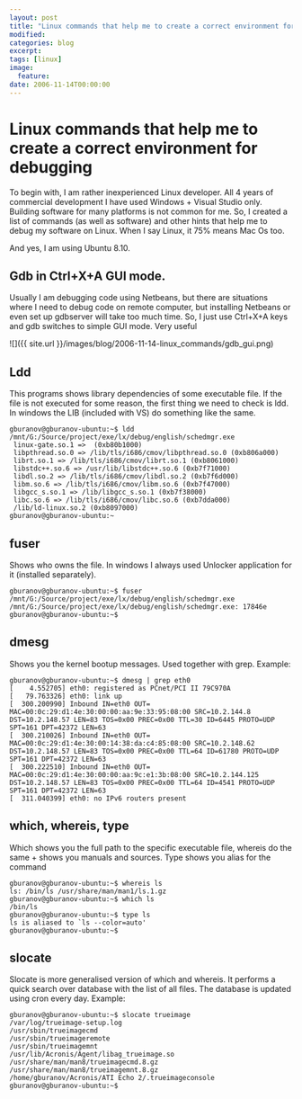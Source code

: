 ```yaml
---
layout: post
title: "Linux commands that help me to create a correct environment for debugging"
modified:
categories: blog
excerpt:
tags: [linux]
image:
  feature:
date: 2006-11-14T00:00:00
---
```


# Linux commands that help me to create a correct environment for debugging
To begin with, I am rather inexperienced Linux developer. All 4 years of commercial development I have used Windows + Visual Studio only. Building software for many platforms is not common for me. So, I created a list of commands (as well as software) and other hints that help me to debug my software on Linux. When I say Linux, it 75% means Mac Os too.

And yes, I am using Ubuntu 8.10.

## Gdb in Ctrl+X+A GUI mode.

Usually I am debugging code using Netbeans, but there are situations where I need to debug code on remote computer, but installing Netbeans or even set up gdbserver will take too much time. So, I just use Ctrl+X+A keys and gdb switches to simple GUI mode. Very useful

![]({{ site.url }}/images/blog/2006-11-14-linux_commands/gdb_gui.png)

## Ldd

This programs shows library dependencies of some executable file. If the file is not executed for some reason, the first thing we need to check is ldd. In windows the LIB (included with VS) do something like the same.

```
gburanov@gburanov-ubuntu:~$ ldd /mnt/G:/Source/project/exe/lx/debug/english/schedmgr.exe
 linux-gate.so.1 =>  (0xb80b1000)
 libpthread.so.0 => /lib/tls/i686/cmov/libpthread.so.0 (0xb806a000)
 librt.so.1 => /lib/tls/i686/cmov/librt.so.1 (0xb8061000)
 libstdc++.so.6 => /usr/lib/libstdc++.so.6 (0xb7f71000)
 libdl.so.2 => /lib/tls/i686/cmov/libdl.so.2 (0xb7f6d000)
 libm.so.6 => /lib/tls/i686/cmov/libm.so.6 (0xb7f47000)
 libgcc_s.so.1 => /lib/libgcc_s.so.1 (0xb7f38000)
 libc.so.6 => /lib/tls/i686/cmov/libc.so.6 (0xb7dda000)
 /lib/ld-linux.so.2 (0xb8097000)
gburanov@gburanov-ubuntu:~
```

## fuser

Shows who owns the file. In windows I always used Unlocker application for it (installed separately).

```
gburanov@gburanov-ubuntu:~$ fuser /mnt/G:/Source/project/exe/lx/debug/english/schedmgr.exe
/mnt/G:/Source/project/exe/lx/debug/english/schedmgr.exe: 17846e
gburanov@gburanov-ubuntu:~$
```

## dmesg

Shows you the kernel bootup messages. Used together with grep. Example:

```
gburanov@gburanov-ubuntu:~$ dmesg | grep eth0
[    4.552705] eth0: registered as PCnet/PCI II 79C970A
[   79.763326] eth0: link up
[  300.200990] Inbound IN=eth0 OUT= MAC=00:0c:29:d1:4e:30:00:00:aa:9e:33:95:08:00 SRC=10.2.144.8 DST=10.2.148.57 LEN=83 TOS=0x00 PREC=0x00 TTL=30 ID=6445 PROTO=UDP SPT=161 DPT=42372 LEN=63
[  300.210026] Inbound IN=eth0 OUT= MAC=00:0c:29:d1:4e:30:00:14:38:da:c4:85:08:00 SRC=10.2.148.62 DST=10.2.148.57 LEN=83 TOS=0x00 PREC=0x00 TTL=64 ID=61780 PROTO=UDP SPT=161 DPT=42372 LEN=63
[  300.222510] Inbound IN=eth0 OUT= MAC=00:0c:29:d1:4e:30:00:00:aa:9c:e1:3b:08:00 SRC=10.2.144.125 DST=10.2.148.57 LEN=83 TOS=0x00 PREC=0x00 TTL=64 ID=4541 PROTO=UDP SPT=161 DPT=42372 LEN=63
[  311.040399] eth0: no IPv6 routers present
```

## which, whereis, type

Which shows you the full path to the specific executable file, whereis do the same + shows you manuals and sources. Type shows you alias for the command

```
gburanov@gburanov-ubuntu:~$ whereis ls
ls: /bin/ls /usr/share/man/man1/ls.1.gz
gburanov@gburanov-ubuntu:~$ which ls
/bin/ls
gburanov@gburanov-ubuntu:~$ type ls
ls is aliased to `ls --color=auto'
gburanov@gburanov-ubuntu:~$
```

## slocate

Slocate is more generalised version of which and whereis. It performs a quick search over database with the list of all files. The database is updated using cron every day. Example:

```
gburanov@gburanov-ubuntu:~$ slocate trueimage
/var/log/trueimage-setup.log
/usr/sbin/trueimagecmd
/usr/sbin/trueimageremote
/usr/sbin/trueimagemnt
/usr/lib/Acronis/Agent/libag_trueimage.so
/usr/share/man/man8/trueimagecmd.8.gz
/usr/share/man/man8/trueimagemnt.8.gz
/home/gburanov/Acronis/ATI Echo 2/.trueimageconsole
gburanov@gburanov-ubuntu:~$
```
